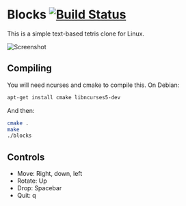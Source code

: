 Blocks [![Build Status](https://travis-ci.org/mike42/blocks.svg?branch=master)](https://travis-ci.org/mike42/blocks)
================

This is a simple text-based tetris clone for Linux.

![Screenshot](screenshot.png)

Compiling
--------------
You will need ncurses and cmake to compile this. On Debian:


```bash
apt-get install cmake libncurses5-dev
```

And then:

```bash
cmake .
make
./blocks
```

Controls
-------------
* Move: Right, down, left
* Rotate: Up
* Drop: Spacebar
* Quit: q

